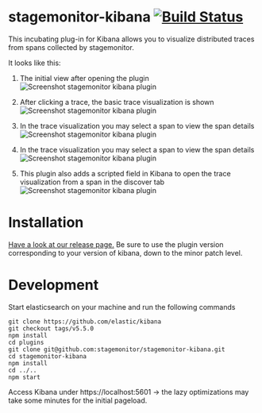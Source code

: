 # stagemonitor-kibana [![Build Status](https://travis-ci.org/stagemonitor/stagemonitor-kibana.svg?branch=master)](https://travis-ci.org/stagemonitor/stagemonitor-kibana)

This incubating plug-in for Kibana allows you to visualize distributed traces from spans collected by stagemonitor.

It looks like this:

1. The initial view after opening the plugin  
![Screenshot stagemonitor kibana plugin](https://user-images.githubusercontent.com/4292951/28964437-0c7c2538-790d-11e7-9bb0-eaf7e106a32b.png)

2. After clicking a trace, the basic trace visualization is shown
![Screenshot stagemonitor kibana plugin](https://user-images.githubusercontent.com/4292951/28964436-0c7be49c-790d-11e7-8c22-12cf6cae57ba.png)

3. In the trace visualization you may select a span to view the span details
![Screenshot stagemonitor kibana plugin](https://user-images.githubusercontent.com/4292951/28964439-0c7ff0dc-790d-11e7-943b-3456b469819b.png)

4. In the trace visualization you may select a span to view the span details
![Screenshot stagemonitor kibana plugin](https://user-images.githubusercontent.com/4292951/28964438-0c7f4f4c-790d-11e7-8f9f-795ec1689e3f.png)

5. This plugin also adds a scripted field in Kibana to open the trace visualization from a span in the discover tab
![Screenshot stagemonitor kibana plugin](https://user-images.githubusercontent.com/4292951/28964440-0c8503c4-790d-11e7-8d5a-a759ece14e71.png)


# Installation

[Have a look at our release page.](https://github.com/stagemonitor/stagemonitor-kibana/releases) Be sure to use the plugin version corresponding to your version of kibana, down to the minor patch level.


# Development

Start elasticsearch on your machine and run the following commands

    git clone https://github.com/elastic/kibana
    git checkout tags/v5.5.0
    npm install
    cd plugins
    git clone git@github.com:stagemonitor/stagemonitor-kibana.git
    cd stagemonitor-kibana
    npm install
    cd ../..
    npm start

Access Kibana under https://localhost:5601 -> the lazy optimizations may take some minutes for the initial pageload.
